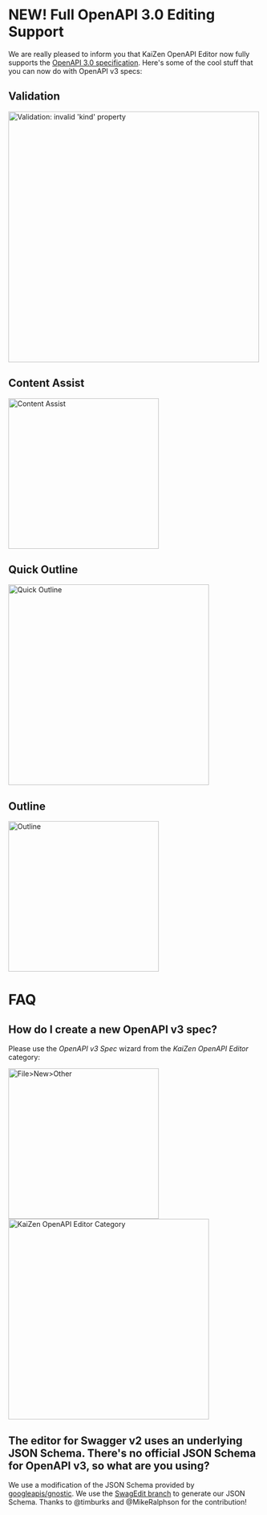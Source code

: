 # NEW! Full OpenAPI 3.0 Editing Support
We are really pleased to inform you that KaiZen OpenAPI Editor now fully supports the [OpenAPI 3.0 specification](https://github.com/OAI/OpenAPI-Specification/blob/master/versions/3.0.0.md). Here's some of the cool stuff that you can now do with OpenAPI v3 specs:

## Validation
<img src="http://i.imgur.com/WSns2FY.png" alt="Validation: invalid 'kind' property" width="500"/></a>

## Content Assist
<img src="http://i.imgur.com/TwZ31hg.png" alt="Content Assist"  width="300"/></a>

## Quick Outline
<img src="http://i.imgur.com/l6ADPcs.png" alt="Quick Outline" width="400"/></a>

## Outline
<img src="http://i.imgur.com/44aOeuh.png" alt="Outline" width="300"/></a>

# FAQ
## How do I create a new OpenAPI v3 spec?
Please use the *OpenAPI v3 Spec* wizard from the *KaiZen OpenAPI Editor* category:


<img src="http://i.imgur.com/pTOQH8z.png" alt="File>New>Other" width="300">  <img src="https://cdn2.hubspot.net/hubfs/597611/Assets_Swagger/NewOpenAPI3Doc.png.png" alt="KaiZen OpenAPI Editor Category" width="400">

## The editor for Swagger v2 uses an underlying JSON Schema. There's no official JSON Schema for OpenAPI v3, so what are you using?
We use a modification of the JSON Schema provided by [googleapis/gnostic](https://github.com/googleapis/gnostic). We use the [SwagEdit branch](https://github.com/RepreZen/gnostic/tree/SwagEdit) to generate our JSON Schema. Thanks to @timburks and @MikeRalphson for the contribution!

